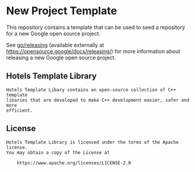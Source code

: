 # New Project Template

This repository contains a template that can be used to seed a repository for a
new Google open source project.

See [go/releasing](http://go/releasing) (available externally at
https://opensource.google/docs/releasing/) for more information about
releasing a new Google open source project.

## Hotels Template Library

    Hotels Template Libary contains an open-source collection of C++ template
    libaries that are developed to make C++ development easier, safer and more
    efficient.


## License

    Hotels Template Library is licensed under the terms of the Apache license.
    You may obtain a copy of the License at

        https://www.apache.org/licenses/LICENSE-2.0
